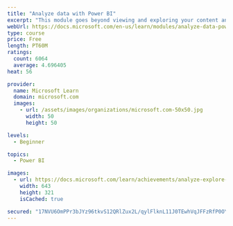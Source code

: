 ```yaml
---
title: "Analyze data with Power BI"
excerpt: "This module goes beyond viewing and exploring your content and explains how to interact with it by working with reports and dashboards to uncover and share new business insights."
webUrl: https://docs.microsoft.com/en-us/learn/modules/analyze-data-power-bi/
type: course
price: Free
length: PT60M
ratings:
  count: 6064
  average: 4.696405
heat: 56

provider:
  name: Microsoft Learn
  domain: microsoft.com
  images:
    - url: /assets/images/organizations/microsoft.com-50x50.jpg
      width: 50
      height: 50

levels:
  - Beginner

topics:
  - Power BI

images:
  - url: https://docs.microsoft.com/learn/achievements/analyze-explore-data-power-bi-social.png
    width: 643
    height: 321
    isCached: true

secured: "17NVU6OmPPr3bJYz96tkvS12QRlZux2L/qylFlknL11J0TEwhVqJFFzRfP0OYjK+WpgvoY8/eU2t2mViV3dsMg727ErKetZ48vX0TKGa1viIOa7lkG+ltByL0ig9Qwi+ddx07JmVC2oLQljdZf8OZw1jw/L0wsG8Dj2hQ+xTFKf1ahTpSsxMoxBUH6OQfQx1EBVwYA3LCoEL/aSZb4Yc5E5wkCmyZ/1U7JJjPdSxJqtXKTPxijqtHbGprHDFf0HT2Wt9VBsHLz10KZbQfv0ukOrch5NHMvNzTuNhZdwVEsivmXsERNMa0XaD5UPzSB0YJ7qNn+WgHW99TEsGhoAHyaELgM8AQl08JggEYsGZ1xGQqMVuT/EE+GkKmC3MCoV1siGJX8rw7ep/wY7C+73/SN6Xcr5ze8B7QzYVhlr95kU=;b25+jOEjAHJNtPRoDuPSdw=="
---
```


